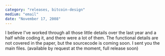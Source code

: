 ```yaml
---
category: "releases, bitcoin-design"
medium: "email"
date: "November 17, 2008"
---
```

I believe I've worked through all those little details over the last year and a half while coding it, and there were a lot of them. The functional details are not covered in the paper, but the sourcecode is coming soon. I sent you the main files. (available by request at the moment, full release soon)